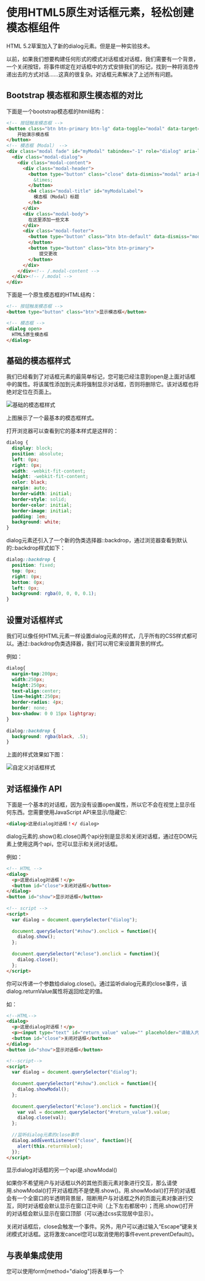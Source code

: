 # 使用HTML5原生对话框元素，轻松创建模态框组件

HTML 5.2草案加入了新的dialog元素。但是是一种实验技术。

以前，如果我们想要构建任何形式的模式对话框或对话框，我们需要有一个背景，一个关闭按钮，将事件绑定在对话框中的方式安排我们的标记，找到一种将消息传递出去的方式对话......这真的很复杂。对话框元素解决了上述所有问题。

<!-- more -->

## Bootstrap 模态框和原生模态框的对比

下面是一个bootstrap模态框的html结构：
```html
<!-- 按钮触发模态框 -->
<button class="btn btn-primary btn-lg" data-toggle="modal" data-target="#myModal">
    开始演示模态框
</button>
<!-- 模态框（Modal） -->
<div class="modal fade" id="myModal" tabindex="-1" role="dialog" aria-labelledby="myModalLabel" aria-hidden="true">
  <div class="modal-dialog">
    <div class="modal-content">
      <div class="modal-header">
        <button type="button" class="close" data-dismiss="modal" aria-hidden="true">
          &times;
        </button>
        <h4 class="modal-title" id="myModalLabel">
          模态框（Modal）标题
        </h4>
      </div>
      <div class="modal-body">
        在这里添加一些文本
      </div>
      <div class="modal-footer">
        <button type="button" class="btn btn-default" data-dismiss="modal">关闭
        </button>
        <button type="button" class="btn btn-primary">
            提交更改
        </button>
      </div>
    </div><!-- /.modal-content -->
  </div><!-- /.modal -->
</div>
```

下面是一个原生模态框的HTML结构：
```html
<!-- 按钮触发模态框 -->
<button type="button" class="btn">显示模态框</button>

<!-- 模态框 -->
<dialog open>
  HTML5原生模态框
</dialog>
```

## 基础的模态框样式

我们已经看到了对话框元素的最简单标记，您可能已经注意到open是上面对话框中的属性。将该属性添加到元素将强制显示对话框，否则将删除它。该对话框也将绝对定位在页面上。

![基础的模态框样式](../assets/images/1339591-20180528172622475-1217033821.png)

上图展示了一个最基本的模态框样式。

打开浏览器可以查看到它的基本样式是这样的：
```css
dialog {
  display: block;
  position: absolute;
  left: 0px;
  right: 0px;
  width: -webkit-fit-content;
  height: -webkit-fit-content;
  color: black;
  margin: auto;
  border-width: initial;
  border-style: solid;
  border-color: initial;
  border-image: initial;
  padding: 1em;
  background: white;
}
```

dialog元素还引入了一个新的伪类选择器::backdrop，通过浏览器查看到默认的::backdrop样式如下：
```css
dialog::backdrop {
  position: fixed;
  top: 0px;
  right: 0px;
  bottom: 0px;
  left: 0px;
  background: rgba(0, 0, 0, 0.1);
}
```

## 设置对话框样式

我们可以像任何HTML元素一样设置dialog元素的样式，几乎所有的CSS样式都可以。通过::backdrop伪类选择器，我们可以用它来设置背景的样式。

例如：
```css
dialog{
  margin-top:200px;
  width:250px;
  height:250px;
  text-align:center;
  line-height:250px;
  border-radius: 4px;
  border: none;
  box-shadow: 0 0 15px lightgray;
}
            
dialog::backdrop {
  background: rgba(black, .5);
}
```
上面的样式效果如下图：

![自定义对话框样式](../assets/images/1339591-20180528174904984-389738259.png)

## 对话框操作 API

下面是一个基本的对话框，因为没有设置open属性，所以它不会在视觉上显示任何东西。您需要使用JavaScript API来显示/隐藏它:
```html
<dialog>这是dialog对话框！</ dialog>
```

dialog元素的.show()和.close()两个api分别是显示和关闭对话框，通过在DOM元素上使用这两个api，您可以显示和关闭对话框。

例如：
```html
<!-- HTML -->
<dialog>
  <p>这是dialog对话框！</p>
  <button id="close">关闭对话框</button>
</dialog>
<button id="show">显示对话框</button>
  
<!-- script -->      
<script>
  var dialog = document.querySelector("dialog");
          
  document.querySelector("#show").onclick = function(){
    dialog.show();
  };
          
  document.querySelector("#close").onclick = function(){
    dialog.close();
  };
</script>
```

你可以传递一个参数给dialog.close()。通过监听dialog元素的close事件，该dialog.returnValue属性将返回给定的值。

如：
```html
<!--HTML-->
<dialog>
  <p>这是dialog对话框！</p>
  <p><input type="text" id="return_value" value="" placeholder="请输入内容"/></p>
  <button id="close">关闭对话框</button>
</dialog>
<button id="show">显示对话框</button>

<!--script-->
<script>
  var dialog = document.querySelector("dialog");
  
  document.querySelector("#show").onclick = function(){
    dialog.showModal();
  };
  
  document.querySelector("#close").onclick = function(){
    var val = document.querySelector("#return_value").value;
    dialog.close(val);
  };
  
  //监听dialog元素的close事件
  dialog.addEventListener("close", function(){
    alert(this.returnValue);
  });
</script>
```

显示dialog对话框的另一个api是.showModal()

如果你不希望用户与对话框以外的其他页面元素对象进行交互，那么请使用.showModal()打开对话框而不是使用.show()。用.showModal()打开的对话框会有一个全窗口的半透明背景层，阻断用户与对话框之外的页面元素对象进行交互，同时对话框会默认显示在窗口正中间（上下左右都居中）；而用.show()打开的对话框会默认显示在窗口顶部（可以通过css实现居中显示）。

关闭对话框后，close会触发一个事件。另外，用户可以通过输入“Escape”键来关闭模式对话框。这将激发cancel您可以取消使用的事件event.preventDefault()。

## 与表单集成使用

您可以使用form[method="dialog"]将表单与一个<dialog>元素集成使用。表单提交后，它会关闭对话框并设置dialog.returnValue到value已使用的提交按钮。

此外，您可以使用该autofocus属性在弹出对话框时自动将焦点对准对话框内的窗体控件。

例如：
```
<!--HTML-->
<dialog id ="dialog">
  <form method ="dialog">
    <p>你是否同意使用条款？</p>
    <p><textarea class ="form-control" disabled>条款要求...</textarea></p>
    <button type ="submit" value ="是">是</button>
    <button type ="submit" value ="否" autofocus>否</button>
  </form>
</dialog>
<button id="show">显示表单对话框</button>

<!--script-->
<script>
  var dialog = document.querySelector("dialog");
  
  document.querySelector("#show").onclick = function(){
    dialog.showModal();
  };
  
  //监听dialog元素的close事件
  dialog.addEventListener("close", function(e){
    if(this.returnValue === "是"){
      alert(this.returnValue)
      //dosomething...
    }else{
      alert(this.returnValue)
      //dosomething...
    };
  });
</script>
```

## 浏览器兼容性

桌面浏览器只有谷歌浏览器支持dialog的完整功能（到本博文发表时），要实现跨浏览器兼容请使用 [dialog-polyfill](https://github.com/GoogleChrome/dialog-polyfill)。

<iframe src="//caniuse.com/dialog/embed" scrolling="no" allowtransparency="true" allowfullscreen="true" width="100%" height="415" frameborder="0"></iframe>

## 参考文献

参考文章：[对话框元素演示](https://demo.agektmr.com/dialog/)

## 符本人开源项目

usuallyjs函数库：[https://github.com/JofunLiang/usuallyjs](https://github.com/JofunLiang/usuallyjs)